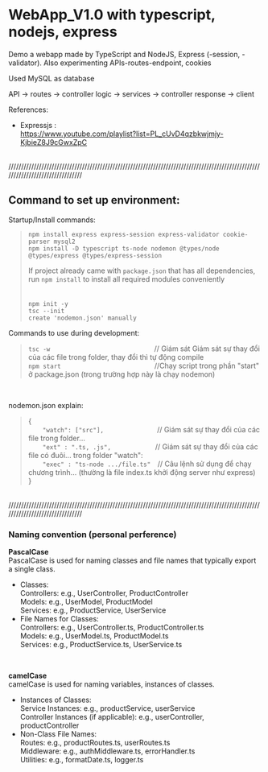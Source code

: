 # WebApp_V1.0 with typescript, nodejs, express

Demo a webapp made by TypeScript and NodeJS, Express (-session, -validator). Also experimenting APIs-routes-endpoint, cookies  

Used MySQL as database  

API -> routes -> controller logic -> services -> controller response -> client   

References:  
- Expressjs :  
https://www.youtube.com/playlist?list=PL_cUvD4qzbkwjmjy-KjbieZ8J9cGwxZpC  
  
<br>  
////////////////////////////////////////////////////////////////////////////////////////////////////////////////////////////////  
<br>  
  
## Command to set up environment:

Startup/Install commands:  
>`npm install express express-session express-validator cookie-parser mysql2`  
>`npm install -D typescript ts-node nodemon @types/node @types/express @types/express-session`  
>  
>If project already came with `package.json` that has all dependencies, run `npm install` to install all required modules conveniently  
><br>  
>`npm init -y`  
>`tsc --init`  
>`create 'nodemon.json' manually`  

Commands to use during development:  

>`tsc -w`&emsp;&emsp;&emsp;&emsp;&emsp;&emsp;&emsp;&emsp;&emsp;&emsp;&emsp;&emsp;&emsp;&emsp;&ensp;&nbsp;// Giám sát Giám sát sự thay đổi của các file trong folder, thay đổi thì tự động compile  
>`npm start`&emsp;&emsp;&emsp;&emsp;&emsp;&emsp;&emsp;&emsp;&emsp;&emsp;&emsp;&emsp;&emsp;&nbsp;//Chạy script trong phần "start" ở package.json (trong trường hợp này là chạy nodemon)

<br>

nodemon.json explain:
>{  
>&emsp;&emsp;`"watch": ["src"],`&emsp;&emsp;&emsp;&emsp;&emsp;&emsp;&emsp;&nbsp;&nbsp;// Giám sát sự thay đổi của các file trong folder...  
>&emsp;&emsp;`"ext" : ".ts, .js",`&emsp;&emsp;&emsp;&emsp;&emsp;&emsp;&nbsp;// Giám sát sự thay đổi của các file có đuôi... trong folder "watch":  
>&emsp;&emsp;`"exec" : "ts-node .../file.ts"`&emsp;// Câu lệnh sử dụng để chạy chương trình... (thường là file index.ts khởi động server như express)  
>}
  
<br>  
////////////////////////////////////////////////////////////////////////////////////////////////////////////////////////////////  
<br>  
  
### Naming convention (personal perference)  
**PascalCase**   
PascalCase is used for naming classes and file names that typically export a single class.  
- Classes:  
Controllers: e.g., UserController, ProductController  
Models: e.g., UserModel, ProductModel  
Services: e.g., ProductService, UserService  
- File Names for Classes:  
Controllers: e.g., UserController.ts, ProductController.ts  
Models: e.g., UserModel.ts, ProductModel.ts  
Services: e.g., ProductService.ts, UserService.ts  
  
<br>  
  
**camelCase**  
camelCase is used for naming variables, instances of classes.  
- Instances of Classes:  
Service Instances: e.g., productService, userService  
Controller Instances (if applicable): e.g., userController, productController  
- Non-Class File Names:  
Routes: e.g., productRoutes.ts, userRoutes.ts  
Middleware: e.g., authMiddleware.ts, errorHandler.ts  
Utilities: e.g., formatDate.ts, logger.ts  
